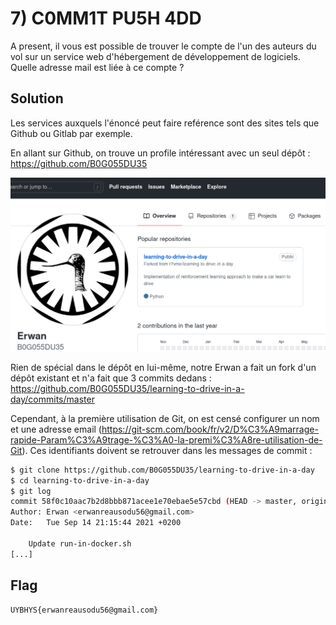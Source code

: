 # 7) C0MM1T PU5H 4DD

A present, il vous est possible de  trouver le compte de l'un des auteurs du vol sur un service web  d'hébergement de développement de logiciels. Quelle adresse mail est liée à ce compte ?

## Solution

Les services auxquels l'énoncé peut faire reférence sont des sites tels que Github ou Gitlab par exemple.

En allant sur Github, on trouve un profile intéressant avec un seul dépôt : https://github.com/B0G055DU35

![image-20211113000410797](img/image-20211113000410797.png)

Rien de spécial dans le dépôt en lui-même, notre Erwan a fait un fork d'un dépôt existant et n'a fait que 3 commits dedans : https://github.com/B0G055DU35/learning-to-drive-in-a-day/commits/master

Cependant, à la première utilisation de Git, on est censé configurer un nom et une adresse email (https://git-scm.com/book/fr/v2/D%C3%A9marrage-rapide-Param%C3%A9trage-%C3%A0-la-premi%C3%A8re-utilisation-de-Git). Ces identifiants doivent se retrouver dans les messages de commit :

```bash
$ git clone https://github.com/B0G055DU35/learning-to-drive-in-a-day
$ cd learning-to-drive-in-a-day	
$ git log
commit 58f0c10aac7b2d8bbb871acee1e70ebae5e57cbd (HEAD -> master, origin/master, origin/HEAD)
Author: Erwan <erwanreausodu56@gmail.com>
Date:   Tue Sep 14 21:15:44 2021 +0200

    Update run-in-docker.sh
[...]
```

## Flag

```
UYBHYS{erwanreausodu56@gmail.com}
```

